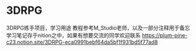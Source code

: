 # 3DRPG
3DRPG练手项目，学习用途
教程参考M_Studio老师，以及一部分注释用于备忘
学习笔记存于nition之中，如果有想要交流的同学欢迎联系
https://plum-pine-c23.notion.site/3DRPG-eca0991bebf64da5bf1f931bd5f77ad8
